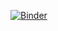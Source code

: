[![Binder](https://notebooks.gesis.org/binder/badge_logo.svg)](https://notebooks.gesis.org/binder/v2/gh/richherr/pyrnotebook3/HEAD)
